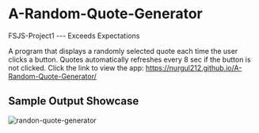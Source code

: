 # A-Random-Quote-Generator
FSJS-Project1 --- Exceeds Expectations

A program that displays a randomly selected quote each time the user clicks a button. Quotes automatically refreshes every 8 sec if the button is not clicked.
Click the link to view the app: 
https://nurgul212.github.io/A-Random-Quote-Generator/

## Sample Output Showcase
![randon-quote-generator](https://github.com/nurgul212/learning-git/assets/90399606/b7d35a5f-835e-4610-8d93-b1f952123835)
